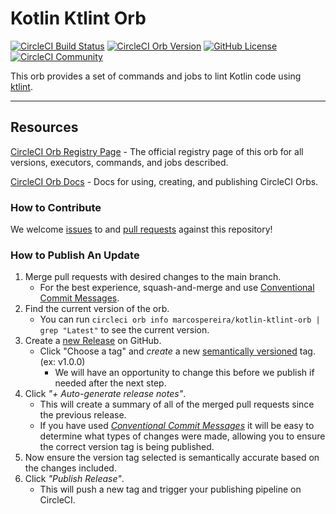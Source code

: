 # Kotlin Ktlint Orb

[![CircleCI Build Status](https://circleci.com/gh/marcospereira/kotlin-ktlint-orb.svg?style=shield "CircleCI Build Status")](https://circleci.com/gh/marcospereira/kotlin-ktlint-orb) [![CircleCI Orb Version](https://badges.circleci.com/orbs/marcospereira/kotlin-ktlint-orb.svg)](https://circleci.com/developer/orbs/orb/marcospereira/kotlin-ktlint-orb) [![GitHub License](https://img.shields.io/badge/license-MIT-lightgrey.svg)](https://raw.githubusercontent.com/marcospereira/kotlin-ktlint-orb/master/LICENSE) [![CircleCI Community](https://img.shields.io/badge/community-CircleCI%20Discuss-343434.svg)](https://discuss.circleci.com/c/ecosystem/orbs)

This orb provides a set of commands and jobs to lint Kotlin code using [ktlint](https://ktlint.github.io/).

---

## Resources

[CircleCI Orb Registry Page](https://circleci.com/developer/orbs/orb/marcospereira/kotlin-ktlint-orb) - The official registry page of this orb for all versions, executors, commands, and jobs described.

[CircleCI Orb Docs](https://circleci.com/docs/orb-intro/#section=configuration) - Docs for using, creating, and publishing CircleCI Orbs.

### How to Contribute

We welcome [issues](https://github.com/marcospereira/kotlin-ktlint-orb/issues) to and [pull requests](https://github.com/marcospereira/kotlin-ktlint-orb/pulls) against this repository!

### How to Publish An Update
1. Merge pull requests with desired changes to the main branch.
    - For the best experience, squash-and-merge and use [Conventional Commit Messages](https://conventionalcommits.org/).
2. Find the current version of the orb.
    - You can run `circleci orb info marcospereira/kotlin-ktlint-orb | grep "Latest"` to see the current version.
3. Create a [new Release](https://github.com/marcospereira/kotlin-ktlint-orb/releases/new) on GitHub.
    - Click "Choose a tag" and _create_ a new [semantically versioned](http://semver.org/) tag. (ex: v1.0.0)
      - We will have an opportunity to change this before we publish if needed after the next step.
4.  Click _"+ Auto-generate release notes"_.
    - This will create a summary of all of the merged pull requests since the previous release.
    - If you have used _[Conventional Commit Messages](https://conventionalcommits.org/)_ it will be easy to determine what types of changes were made, allowing you to ensure the correct version tag is being published.
5. Now ensure the version tag selected is semantically accurate based on the changes included.
6. Click _"Publish Release"_.
    - This will push a new tag and trigger your publishing pipeline on CircleCI.